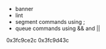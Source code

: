 - banner
- lint
- segment commands using ;
- queue commands using && and ||


0x3fc9ce2c
  0x3fc9d43c
